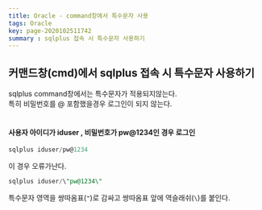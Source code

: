 ```yaml
---
title: Oracle - command창에서 특수문자 사용
tags: Oracle
key: page-2020102511742
summary : sqlplus 접속 시 특수문자 사용하기
---
```


## 커맨드창(cmd)에서 sqlplus 접속 시 특수문자 사용하기
sqlplus command창에서는 특수문자가 적용되지않는다. <br/>
특히 비밀번호를 @ 포함했을경우 로그인이 되지 않는다.
<br/><br/>
#### 사용자 아이디가 iduser , 비밀번호가 pw@1234인 경우 로그인

```sql
sqlplus iduser/pw@1234
```
이 경우 오류가난다.


```sql
sqlplus iduser/\"pw@1234\"
```
특수문자 영역을 쌍따옴표(```"```)로 감싸고 쌍따옴표 앞에 역슬래쉬(```\```)를 붙인다.
<br/><br/><br/><br/>
